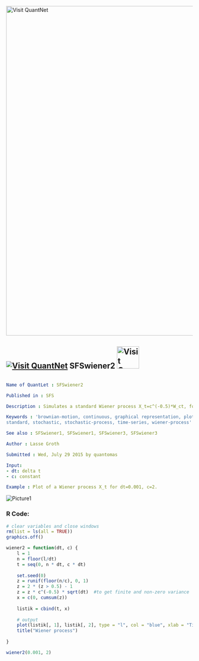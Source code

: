 
[<img src="https://github.com/QuantLet/Styleguide-and-FAQ/blob/master/pictures/banner.png" width="888" alt="Visit QuantNet">](http://quantlet.de/)

## [<img src="https://github.com/QuantLet/Styleguide-and-FAQ/blob/master/pictures/qloqo.png" alt="Visit QuantNet">](http://quantlet.de/) **SFSwiener2** [<img src="https://github.com/QuantLet/Styleguide-and-FAQ/blob/master/pictures/QN2.png" width="60" alt="Visit QuantNet 2.0">](http://quantlet.de/)

```yaml

Name of QuantLet : SFSwiener2

Published in : SFS

Description : Simulates a standard Wiener process X_t=c^(-0.5)*W_ct, for c>0.

Keywords : 'brownian-motion, continuous, graphical representation, plot, process, simulation,
standard, stochastic, stochastic-process, time-series, wiener-process'

See also : SFSwiener1, SFSwiener1, SFSwiener3, SFSwiener3

Author : Lasse Groth

Submitted : Wed, July 29 2015 by quantomas

Input: 
- dt: delta t
- c: constant

Example : Plot of a Wiener process X_t for dt=0.001, c=2.

```

![Picture1](SFSwiener2-1.png)


### R Code:
```r
# clear variables and close windows
rm(list = ls(all = TRUE))
graphics.off()

wiener2 = function(dt, c) {
    l = 1
    n = floor(l/dt)
    t = seq(0, n * dt, c * dt)
    
    set.seed(0)
    z = runif(floor(n/c), 0, 1)
    z = 2 * (z > 0.5) - 1
    z = z * c^(-0.5) * sqrt(dt)  #to get finite and non-zero variance
    x = c(0, cumsum(z))
    
    listik = cbind(t, x)
    
    # output
    plot(listik[, 1], listik[, 2], type = "l", col = "blue", xlab = "Time", ylab = "Values of process X_t")
    title("Wiener process")
    
}

wiener2(0.001, 2) 

```
